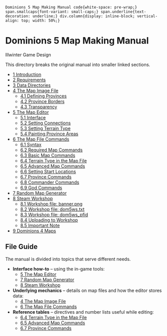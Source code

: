     Dominions 5 Map Making Manual code{white-space: pre-wrap;} span.smallcaps{font-variant: small-caps;} span.underline{text-decoration: underline;} div.column{display: inline-block; vertical-align: top; width: 50%;}

Dominions 5 Map Making Manual
=============================

Illwinter Game Design

This directory breaks the original manual into smaller linked sections.

* [1 Introduction](sections/1_introduction.md)
* [2 Requirements](sections/2_requirements.md)
* [3 Data Directories](sections/3_data_directories.md)
* [4 The Map Image File](sections/4_map_image_file.md)
  * [4.1 Defining Provinces](sections/4_map_image_file.md#41-defining-provinces)
  * [4.2 Province Borders](sections/4_map_image_file.md#42-province-borders)
  * [4.3 Transparency](sections/4_map_image_file.md#43-transparency)
* [5 The Map Editor](sections/5_map_editor.md)
  * [5.1 Interface](sections/5_map_editor.md#51-interface)
  * [5.2 Setting Connections](sections/5_map_editor.md#52-setting-connections)
  * [5.3 Setting Terrain Type](sections/5_map_editor.md#53-setting-terrain-type)
  * [5.4 Painting Province Areas](sections/5_map_editor.md#54-painting-province-areas)
* [6 The Map File Commands](sections/6_map_file_commands/README.md)
  * [6.1 Syntax](sections/6_map_file_commands/6.1_syntax.md)
  * [6.2 Required Map Commands](sections/6_map_file_commands/6.2_required_map_commands.md)
  * [6.3 Basic Map Commands](sections/6_map_file_commands/6.3_basic_map_commands.md)
  * [6.4 Terrain Type in the Map File](sections/6_map_file_commands/6.4_terrain_type_in_the_map_file.md)
  * [6.5 Advanced Map Commands](sections/6_map_file_commands/6.5_advanced_map_commands.md)
  * [6.6 Setting Start Locations](sections/6_map_file_commands/6.6_setting_start_locations.md)
  * [6.7 Province Commands](sections/6_map_file_commands/6.7_province_commands.md)
  * [6.8 Commander Commands](sections/6_map_file_commands/6.8_commander_commands.md)
  * [6.9 God Commands](sections/6_map_file_commands/6.9_god_commands.md)
* [7 Random Map Generator](sections/7_random_map_generator.md)
* [8 Steam Workshop](sections/8_steam_workshop.md)
  * [8.1 Workshop file: banner.png](sections/8_steam_workshop.md#81-workshop-file-bannerpng)
  * [8.2 Workshop file: dom5ws.txt](sections/8_steam_workshop.md#82-workshop-file-dom5wstxt)
  * [8.3 Workshop file: dom5ws_pfid](sections/8_steam_workshop.md#83-workshop-file-dom5ws_pfid)
  * [8.4 Uploading to Workshop](sections/8_steam_workshop.md#84-uploading-to-workshop)
  * [8.5 Important Note](sections/8_steam_workshop.md#85-important-note)
* [9 Dominions 4 Maps](sections/9_dominions_4_maps.md)

## File Guide

The manual is divided into topics that serve different needs.

* **Interface how-to** – using the in-game tools:
  * [5 The Map Editor](sections/5_map_editor.md)
  * [7 Random Map Generator](sections/7_random_map_generator.md)
  * [8 Steam Workshop](sections/8_steam_workshop.md)
* **Underlying mechanics** – details on map files and how the editor stores data:
  * [4 The Map Image File](sections/4_map_image_file.md)
  * [6 The Map File Commands](sections/6_map_file_commands/README.md)
* **Reference tables** – directives and number lists useful while editing:
  * [6.4 Terrain Type in the Map File](sections/6_map_file_commands/6.4_terrain_type_in_the_map_file.md)
  * [6.5 Advanced Map Commands](sections/6_map_file_commands/6.5_advanced_map_commands.md)
  * [6.7 Province Commands](sections/6_map_file_commands/6.7_province_commands.md)
